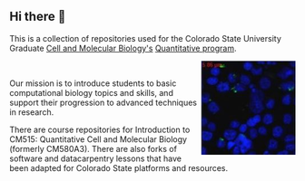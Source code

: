 ## Hi there 👋

This is a collection of repositories used for the Colorado State University Graduate [Cell and Molecular Biology's](https://cmb.colostate.edu/) [Quantitative program](https://cmb.colostate.edu/qcmb/).

<div align="right">
  <a href="https://cmb.colostate.edu/qcmb/"><img align="right" src="https://github.com/Colorado-State-University-CMB/.github/blob/main/img/Z-stack-of-MHS-cells-infected-with-M.-abscessus-21-cropped.jpg?raw=true" alt="qCMB logo" title="Z-stack of MHS cells infected with M. abscessus"/></a><br/>
</div>


Our mission is to introduce students to basic computational biology topics and skills, and support their progression to advanced techniques in research.

There are course repositories for Introduction to CM515: Quantitative Cell and Molecular Biology (formerly CM580A3). There are also forks of software and datacarpentry lessons that have been adapted for Colorado State platforms and resources.


<!--

**Here are some ideas to get you started:**

🙋‍♀️ A short introduction - what is your organization all about?
🌈 Contribution guidelines - how can the community get involved?
👩‍💻 Useful resources - where can the community find your docs? Is there anything else the community should know?
🍿 Fun facts - what does your team eat for breakfast?
🧙 Remember, you can do mighty things with the power of [Markdown](https://docs.github.com/github/writing-on-github/getting-started-with-writing-and-formatting-on-github/basic-writing-and-formatting-syntax)
-->
